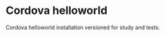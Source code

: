 
Cordova helloworld
==================

Cordova helloworld installation versioned for study and tests.
